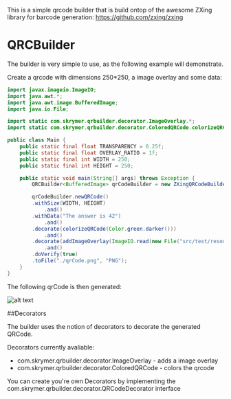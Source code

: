 This is a simple qrcode builder that is build ontop of the awesome ZXing library for barcode generation: https://github.com/zxing/zxing

QRCBuilder
=========

The builder is very simple to use, as the following example will demonstrate.

Create a qrcode with dimensions 250*250, a image overlay and some data:

```java
import javax.imageio.ImageIO;
import java.awt.*;
import java.awt.image.BufferedImage;
import java.io.File;

import static com.skrymer.qrbuilder.decorator.ImageOverlay.*;
import static com.skrymer.qrbuilder.decorator.ColoredQRCode.colorizeQRCode;

public class Main {
    public static final float TRANSPARENCY = 0.25f;
    public static final float OVERLAY_RATIO = 1f;
    public static final int WIDTH = 250;
    public static final int HEIGHT = 250;

    public static void main(String[] args) throws Exception {
        QRCBuilder<BufferedImage> qrCodeBuilder = new ZXingQRCodeBuilder();

        qrCodeBuilder.newQRCode()
        .withSize(WIDTH, HEIGHT)
            .and()
        .withData("The answer is 42")
            .and()
        .decorate(colorizeQRCode(Color.green.darker()))
            .and()
        .decorate(addImageOverlay(ImageIO.read(new File("src/test/resources/images/skull_bw.png")), TRANSPARENCY, OVERLAY_RATIO))
            .and()
        .doVerify(true)
        .toFile("./qrCode.png", "PNG");
    }
}

```
The following qrCode is then generated:

![alt text](https://raw.github.com/wiki/skrymer/qrbuilder/images/qrcode.png "QRCode")

##Decorators

The builder uses the notion of decorators to decorate the generated QRCode. 

Decorators currently avaliable:
* com.skrymer.qrbuilder.decorator.ImageOverlay - adds a image overlay
* com.skrymer.qrbuilder.decorator.ColoredQRCode - colors the qrcode

You can create you're own Decorators by implementing the com.skrymer.qrbuilder.decorator.QRCodeDecorator interface
